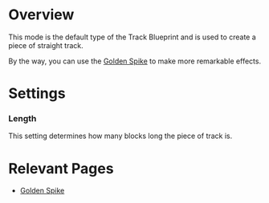 # Overview
This mode is the default type of the Track Blueprint and is used to create a piece of straight track.

By the way, you can use the [Golden Spike](immersiverailroading:wiki/en_us/tracks/golden_spike.md) to make more remarkable effects.

# Settings
### Length
This setting determines how many blocks long the piece of track is.

# Relevant Pages
* [Golden Spike](immersiverailroading:wiki/en_us/tracks/golden_spike.md)